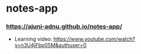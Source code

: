 # notes-app
### https://ajuni-adnu.github.io/notes-app/
- Learning video: https://www.youtube.com/watch?v=n3U4jFbp05M&authuser=0
